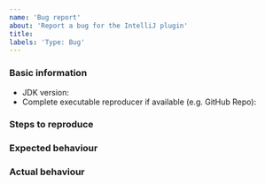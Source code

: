 ```yaml
---
name: 'Bug report' 
about: 'Report a bug for the IntelliJ plugin' 
title:
labels: 'Type: Bug'
---
```


<!-- Please use markdown (https://guides.github.com/features/mastering-markdown/) semantics throughout the bug description. -->

### Basic information

* JDK version:
* Complete executable reproducer if available (e.g. GitHub Repo):

### Steps to reproduce

<!-- 
    Share all steps to be able to reproduce the bug, ideally based on a reproducer.
    Combining this with a description of your setup helps us to figure out what the issue might be. 
-->

### Expected behaviour

<!-- Please describe the expected behaviour. -->

### Actual behaviour

<!-- 
    Please describe the actual behaviour as discovered.
    If available, provide the entire stack trace, with markdown (```) semantics. 
-->

